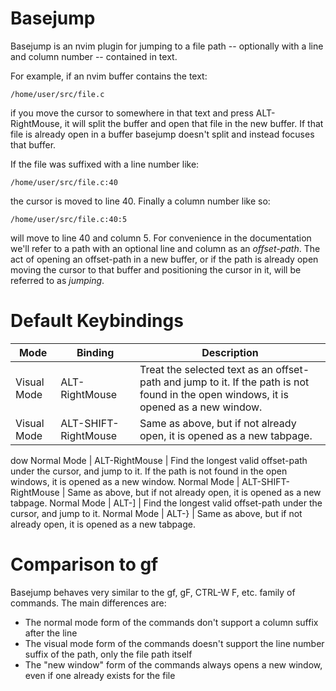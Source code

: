 # Basejump

Basejump is an nvim plugin for jumping to a file path -- optionally with a line and column number -- contained in text.

For example, if an nvim buffer contains the text:

    /home/user/src/file.c

if you move the cursor to somewhere in that text and press ALT-RightMouse, it will split the buffer and open that file in the new buffer. If that file is already open in a buffer basejump doesn't split and instead focuses that buffer.

If the file was suffixed with a line number like:

    /home/user/src/file.c:40

the cursor is moved to line 40. Finally a column number like so:

    /home/user/src/file.c:40:5

will move to line 40 and column 5. For convenience in the documentation we'll refer to a path with an optional line and column as an _offset-path_. The act of opening an offset-path in a new buffer, or if the path is already open moving the cursor to that buffer and positioning the cursor in it, will be referred to as _jumping_.


# Default Keybindings

Mode        | Binding        | Description
------------|----------------|------------
Visual Mode | ALT-RightMouse | Treat the selected text as an offset-path and jump to it. If the path is not found in the open windows, it is opened as a new window.
Visual Mode | ALT-SHIFT-RightMouse | Same as above, but if not already open, it is opened as a new tabpage.
dow
Normal Mode | ALT-RightMouse | Find the longest valid offset-path under the cursor, and jump to it. If the path is not found in the open windows, it is opened as a new window.
Normal Mode | ALT-SHIFT-RightMouse | Same as above, but if not already open, it is opened as a new tabpage.
Normal Mode | ALT-]          | Find the longest valid offset-path under the cursor, and jump to it. 
Normal Mode | ALT-}          | Same as above, but if not already open, it is opened as a new tabpage.

# Comparison to gf

Basejump behaves very similar to the gf, gF, CTRL-W F, etc. family of commands. The main differences are:

  * The normal mode form of the commands don't support a column suffix after the line
  * The visual mode form of the commands doesn't support the line number suffix of the path, only the file path itself
  * The "new window" form of the commands always opens a new window, even if one already exists for the file
